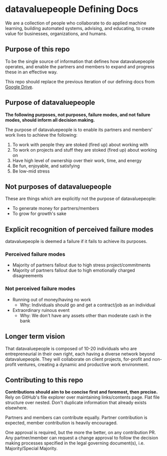 # datavaluepeople Defining Docs

We are a collection of people who collaborate to do applied machine learning, building automated
systems, advising, and educating, to create value for businesses, organizations, and humans.

## Purpose of this repo

To be the single source of information that defines how datavaluepeople operates, and enable the
partners and members to expand and progress these in an effective way.

This repo should replace the previous iteration of our defining docs from [Google Drive][link to
old docs].


## Purpose of datavaluepeople

**The following purposes, not purposes, failure modes, and not failure modes, should inform all
decision making.**

The purpose of datavaluepeople is to enable its partners and members' work lives to achieve the
following:
1. To work with people they are stoked (fired up) about working with
2. To work on projects and stuff they are stoked (fired up) about working on
3. Have high level of ownership over their work, time, and energy
4. Be fun, enjoyable, and satisfying
5. Be low-mid stress

## Not purposes of datavaluepeople

These are things which are explicitly not the purpose of datavaluepeople:
- To generate money for partners/members
- To grow for growth's sake

## Explicit recognition of perceived failure modes

datavaluepeople is deemed a failure if it fails to achieve its purposes.

### Perceived failure modes
- Majority of partners fallout due to high stress project/commitments
- Majority of partners fallout due to high emotionally charged disagreements

### Not perceived failure modes
- Running out of money/having no work
    - Why: Individuals should go and get a contract/job as an individual
- Extraordinary ruinous event
    - Why: We don't have any assets other than moderate cash in the bank

## Longer term vision

That datavaluepeople is composed of 10-20 individuals who are entrepreneurial in their own right,
each having a diverse network beyond datavaluepeople. They will collaborate on client projects,
for-profit and non-profit ventures, creating a dynamic and productive work environment.

## Contributing to this repo

**Contributions should aim to be concise first and foremost, then precise.** Rely on GitHub's file
explorer over maintaining links/contents page. Flat file structure over nested. Don't duplicate
information that already exists elsewhere.

Partners and members can contribute equally. Partner contribution is expected, member contribution
is heavily encouraged.

One approval is required, but the more the better, on any contribution PR. Any partner/member can
request a change approval to follow the decision making processes specified in the legal governing
document(s), i.e. Majority/Special Majority.

[link to old docs]: https://docs.google.com/document/d/1aI_ywv-VXqnCAddv9bWmHjt0_msr3S4MmCe5nvH1jlM/edit?usp=sharing
